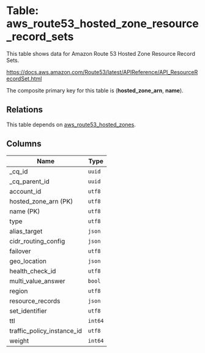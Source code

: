 # Table: aws_route53_hosted_zone_resource_record_sets

This table shows data for Amazon Route 53 Hosted Zone Resource Record Sets.

https://docs.aws.amazon.com/Route53/latest/APIReference/API_ResourceRecordSet.html

The composite primary key for this table is (**hosted_zone_arn**, **name**).

## Relations

This table depends on [aws_route53_hosted_zones](aws_route53_hosted_zones.md).

## Columns

| Name          | Type          |
| ------------- | ------------- |
|_cq_id|`uuid`|
|_cq_parent_id|`uuid`|
|account_id|`utf8`|
|hosted_zone_arn (PK)|`utf8`|
|name (PK)|`utf8`|
|type|`utf8`|
|alias_target|`json`|
|cidr_routing_config|`json`|
|failover|`utf8`|
|geo_location|`json`|
|health_check_id|`utf8`|
|multi_value_answer|`bool`|
|region|`utf8`|
|resource_records|`json`|
|set_identifier|`utf8`|
|ttl|`int64`|
|traffic_policy_instance_id|`utf8`|
|weight|`int64`|